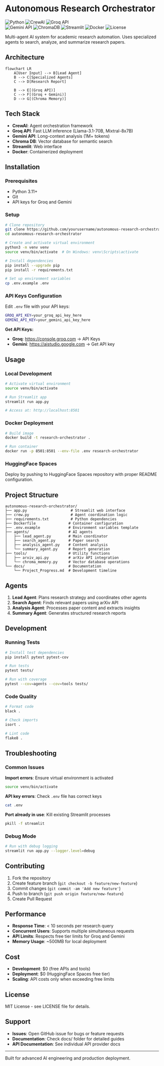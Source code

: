 # Autonomous Research Orchestrator

![Python](https://img.shields.io/badge/Python-v3.11+-4584B6?style=for-the-badge&logo=python&logoColor=white)
![CrewAI](https://img.shields.io/badge/CrewAI-v0.150.0-FF6F61?style=for-the-badge&logo=github&logoColor=white)
![Groq API](https://img.shields.io/badge/Groq%20API-Llama%203.1-008000?style=for-the-badge&logo=groq&logoColor=white)  
![Gemini API](https://img.shields.io/badge/Gemini%20API-Pro-4285F4?style=for-the-badge&logo=google&logoColor=white)
![ChromaDB](https://img.shields.io/badge/ChromaDB-v1.0.15-3366CC?style=for-the-badge&logo=databricks&logoColor=white)
![Streamlit](https://img.shields.io/badge/Streamlit-v1.45.0-FF4B4B?style=for-the-badge&logo=streamlit&logoColor=white) 
![Docker](https://img.shields.io/badge/Docker-ready-1D63ED?style=for-the-badge&logo=docker&logoColor=white)
![License](https://img.shields.io/badge/License-MIT-A31F34?style=for-the-badge&logo=opensourceinitiative&logoColor=white)


Multi-agent AI system for academic research automation. Uses specialized agents to search, analyze, and summarize research papers.

## Architecture

```mermaid
flowchart LR
    A[User Input] --> B[Lead Agent]
    B --> C[Specialized Agents]
    C --> D[Research Report]
    
    B --> E[(Groq API)]
    C --> F[(Groq + Gemini)]
    D --> G[(Chroma Memory)]

```

## Tech Stack

- **CrewAI**: Agent orchestration framework
- **Groq API**: Fast LLM inference (Llama-3.1-70B, Mixtral-8x7B)
- **Gemini API**: Long-context analysis (1M+ tokens)
- **Chroma DB**: Vector database for semantic search
- **Streamlit**: Web interface
- **Docker**: Containerized deployment

## Installation

### Prerequisites

- Python 3.11+
- Git
- API keys for Groq and Gemini

### Setup

```bash
# Clone repository
git clone https://github.com/yourusername/autonomous-research-orchestrator.git
cd autonomous-research-orchestrator

# Create and activate virtual environment
python3 -m venv venv
source venv/bin/activate  # On Windows: venv\Scripts\activate

# Install dependencies
pip install --upgrade pip
pip install -r requirements.txt

# Set up environment variables
cp .env.example .env
```

### API Keys Configuration

Edit `.env` file with your API keys:

```bash
GROQ_API_KEY=your_groq_api_key_here
GEMINI_API_KEY=your_gemini_api_key_here
```

**Get API Keys:**
- **Groq**: https://console.groq.com → API Keys
- **Gemini**: https://aistudio.google.com → Get API key

## Usage

### Local Development

```bash
# Activate virtual environment
source venv/bin/activate

# Run Streamlit app
streamlit run app.py

# Access at: http://localhost:8501
```

### Docker Deployment

```bash
# Build image
docker build -t research-orchestrator .

# Run container
docker run -p 8501:8501 --env-file .env research-orchestrator
```

### HuggingFace Spaces

Deploy by pushing to HuggingFace Spaces repository with proper README configuration.

## Project Structure

```
autonomous-research-orchestrator/
├── app.py                    # Streamlit web interface
├── crew.py                   # Agent coordination logic
├── requirements.txt          # Python dependencies
├── Dockerfile               # Container configuration
├── .env.example             # Environment variables template
├── agents/                  # AI agents
│   ├── lead_agent.py        # Main coordinator
│   ├── search_agent.py      # Paper search
│   ├── analysis_agent.py    # Content analysis
│   └── summary_agent.py     # Report generation
├── tools/                   # Utility functions
│   ├── arxiv_api.py         # arXiv API integration
│   └── chroma_memory.py     # Vector database operations
└── docs/                    # Documentation
    └── Project_Progress.md  # Development timeline
```

## Agents

1. **Lead Agent**: Plans research strategy and coordinates other agents
2. **Search Agent**: Finds relevant papers using arXiv API
3. **Analysis Agent**: Processes paper content and extracts insights
4. **Summary Agent**: Generates structured research reports

## Development

### Running Tests

```bash
# Install test dependencies
pip install pytest pytest-cov

# Run tests
pytest tests/

# Run with coverage
pytest --cov=agents --cov=tools tests/
```

### Code Quality

```bash
# Format code
black .

# Check imports
isort .

# Lint code
flake8 .
```

## Troubleshooting

### Common Issues

**Import errors**: Ensure virtual environment is activated
```bash
source venv/bin/activate
```

**API key errors**: Check `.env` file has correct keys
```bash
cat .env
```

**Port already in use**: Kill existing Streamlit processes
```bash
pkill -f streamlit
```

### Debug Mode

```bash
# Run with debug logging
streamlit run app.py --logger.level=debug
```

## Contributing

1. Fork the repository
2. Create feature branch (`git checkout -b feature/new-feature`)
3. Commit changes (`git commit -am 'Add new feature'`)
4. Push to branch (`git push origin feature/new-feature`)
5. Create Pull Request

## Performance

- **Response Time**: < 10 seconds per research query
- **Concurrent Users**: Supports multiple simultaneous requests
- **API Limits**: Respects free tier limits for Groq and Gemini
- **Memory Usage**: ~500MB for local deployment

## Cost

- **Development**: $0 (free APIs and tools)
- **Deployment**: $0 (HuggingFace Spaces free tier)
- **Scaling**: API costs only when exceeding free limits

## License

MIT License - see LICENSE file for details.

## Support

- **Issues**: Open GitHub issue for bugs or feature requests
- **Documentation**: Check docs/ folder for detailed guides
- **API Documentation**: See individual API provider docs

---

Built for advanced AI engineering and production deployment.
